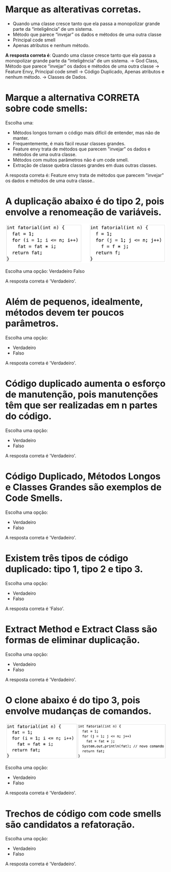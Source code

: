 
# Marque as alterativas corretas.

- Quando uma classe cresce tanto que ela passa a monopolizar grande parte da “inteligência” de um sistema.	
- Método que parece “invejar” os dados e métodos de uma outra classe
- Principal code smell 
- Apenas atributos e nenhum método.


**A resposta correta é**: Quando uma classe cresce tanto que ela passa a monopolizar grande parte da “inteligência” de um sistema. → God Class, Método que parece “invejar” os dados e métodos de uma outra classe → Feature Envy, Principal code smell → Código Duplicado, Apenas atributos e nenhum método. → Classes de Dados.

# Marque a alternativa CORRETA sobre code smells:

Escolha uma:
- Métodos longos tornam o código mais difícil de entender, mas não de manter.
- Frequentemente, é mais fácil reusar classes grandes.
- Feature envy trata de métodos que parecem "invejar" os dados e métodos de uma outra classe. 
- Métodos com muitos parâmetros não é um code smell.
- Extração de classe quebra classes grandes em duas outras classes.


A resposta correta é: Feature envy trata de métodos que parecem "invejar" os dados e métodos de uma outra classe..

# A duplicação abaixo é do tipo 2, pois envolve a renomeação de variáveis.

![a](../imgs/tipo2.png)

Escolha uma opção:
Verdadeiro 
Falso


A resposta correta é 'Verdadeiro'.

# Além de pequenos, idealmente, métodos devem ter poucos parâmetros.

Escolha uma opção:
- Verdadeiro 
- Falso


A resposta correta é 'Verdadeiro'.

# Código duplicado  aumenta o esforço de manutenção, pois manutenções têm que ser realizadas em n partes do código.

Escolha uma opção:
- Verdadeiro 
- Falso


A resposta correta é 'Verdadeiro'.

# Código Duplicado, Métodos Longos e Classes Grandes são exemplos de Code Smells.

Escolha uma opção:
- Verdadeiro 
- Falso


A resposta correta é 'Verdadeiro'.

# Existem três tipos de código duplicado: tipo 1, tipo 2 e tipo 3.

Escolha uma opção:
- Verdadeiro
- Falso 


A resposta correta é 'Falso'.

# Extract Method e Extract Class são formas de eliminar duplicação.

Escolha uma opção:
- Verdadeiro 
- Falso


A resposta correta é 'Verdadeiro'.

# O clone abaixo é do tipo 3, pois envolve mudanças de comandos.

![a](../imgs/tipo3.png)

Escolha uma opção:
- Verdadeiro 
- Falso


A resposta correta é 'Verdadeiro'.

# Trechos de código com code smells são candidatos a refatoração.

Escolha uma opção:
- Verdadeiro 
- Falso


A resposta correta é 'Verdadeiro'.